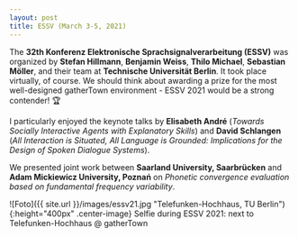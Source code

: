 ```yaml
---
layout: post
title: ESSV (March 3-5, 2021)
---
```


The <strong>32th Konferenz Elektronische Sprachsignalverarbeitung (ESSV)</strong> was organized by <strong>Stefan Hillmann</strong>, <strong>Benjamin Weiss</strong>, <strong>Thilo Michael</strong>, <strong>Sebastian Möller</strong>, and their team at <strong>Technische Universität Berlin</strong>. It took place virtually, of course. We should think about awarding a prize for the most well-designed gatherTown environment - ESSV 2021 would be a strong contender! &#127942;

I particularly enjoyed the keynote talks by <strong>Elisabeth André</strong> (<em>Towards Socially Interactive Agents with Explanatory Skills</em>) and <strong>David Schlangen</strong> (<em>All Interaction is Situated, All Language is Grounded: Implications for the Design of Spoken Dialogue Systems</em>).

We presented joint work between <strong>Saarland University, Saarbrücken</strong> and <strong>Adam Mickiewicz University, Poznań</strong> on <em>Phonetic convergence evaluation based on fundamental frequency variability</em>.

![Foto]({{ site.url }}/images/essv21.jpg "Telefunken-Hochhaus, TU Berlin"){:height="400px" .center-image}
Selfie during ESSV 2021: next to Telefunken-Hochhaus @ gatherTown
